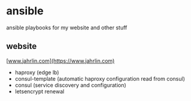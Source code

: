 # ansible

ansible playbooks for my website and other stuff

## website

[www.jahrlin.com](https://www.jahrlin.com)

- haproxy (edge lb)
- consul-template (automatic haproxy configuration read from consul)
- consul (service discovery and configuration)
- letsencrypt renewal
